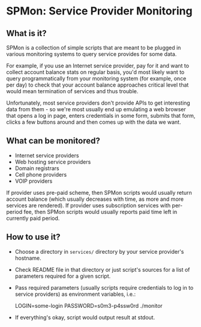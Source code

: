 SPMon: Service Provider Monitoring
==================================

What is it?
-----------

SPMon is a collection of simple scripts that are meant to be plugged
in various monitoring systems to query service provides for some data.

For example, if you use an Internet service provider, pay for it and
want to collect account balance stats on regular basis, you'd most
likely want to query programmatically from your monitoring system (for
example, once per day) to check that your account balance approaches
critical level that would mean termination of services and thus
trouble.

Unfortunately, most service providers don't provide APIs to get
interesting data from them - so we're most usually end up emulating a
web browser that opens a log in page, enters credentials in some form,
submits that form, clicks a few buttons around and then comes up with
the data we want.

What can be monitored?
----------------------

* Internet service providers
* Web hosting service providers
* Domain registrars
* Cell phone providers
* VOIP providers

If provider uses pre-paid scheme, then SPMon scripts would usually
return account balance (which usually decreases with time, as more and
more services are rendered). If provider uses subscription services
with per-period fee, then SPMon scripts would usually reports paid
time left in currently paid period.

How to use it?
--------------

* Choose a directory in `services/` directory by your service
provider's hostname.
* Check README file in that directory or just script's sources for a
list of parameters required for a given script.
* Pass required parameters (usually scripts require credentials to log
in to service providers) as environment variables, i.e.:

    LOGIN=some-login PASSWORD=s0m3-p4ssw0rd ./monitor

* If everything's okay, script would output result at stdout.
